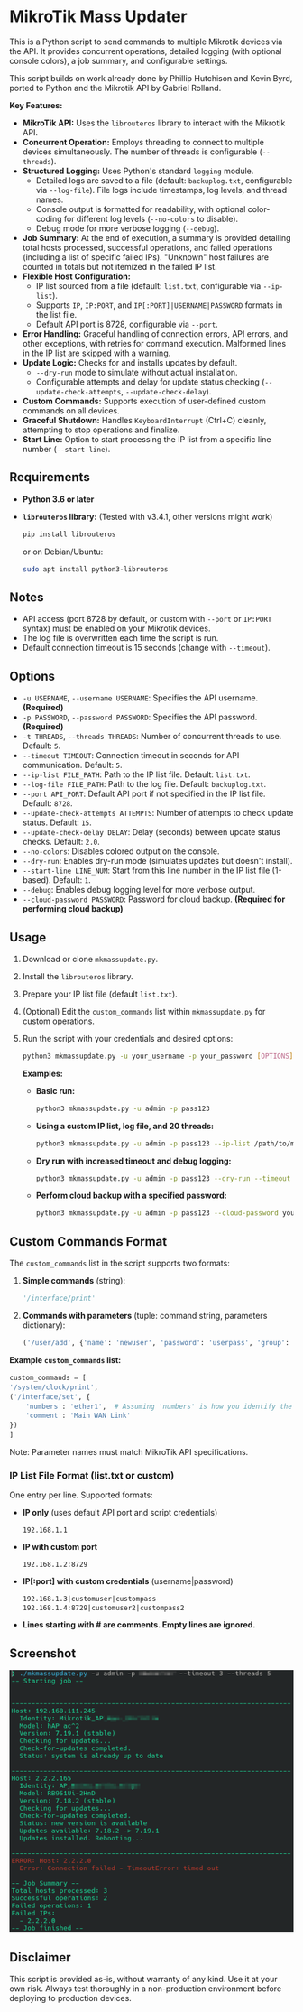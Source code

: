 # MikroTik Mass Updater
This is a Python script to send commands to multiple Mikrotik devices via the API. It provides concurrent operations, detailed logging (with optional console colors), a job summary, and configurable settings.

This script builds on work already done by Phillip Hutchison and Kevin Byrd, ported to Python and the Mikrotik API by Gabriel Rolland.

**Key Features:**

*   **MikroTik API:** Uses the `librouteros` library to interact with the Mikrotik API.
*   **Concurrent Operation:** Employs threading to connect to multiple devices simultaneously. The number of threads is configurable (`--threads`).
*   **Structured Logging:** Uses Python's standard `logging` module.
    *   Detailed logs are saved to a file (default: `backuplog.txt`, configurable via `--log-file`). File logs include timestamps, log levels, and thread names.
    *   Console output is formatted for readability, with optional color-coding for different log levels (`--no-colors` to disable).
    *   Debug mode for more verbose logging (`--debug`).
*   **Job Summary:** At the end of execution, a summary is provided detailing total hosts processed, successful operations, and failed operations (including a list of specific failed IPs). "Unknown" host failures are counted in totals but not itemized in the failed IP list.
*   **Flexible Host Configuration:**
    *   IP list sourced from a file (default: `list.txt`, configurable via `--ip-list`).
    *   Supports `IP`, `IP:PORT`, and `IP[:PORT]|USERNAME|PASSWORD` formats in the list file.
    *   Default API port is 8728, configurable via `--port`.
*   **Error Handling:** Graceful handling of connection errors, API errors, and other exceptions, with retries for command execution. Malformed lines in the IP list are skipped with a warning.
*   **Update Logic:** Checks for and installs updates by default.
    *   `--dry-run` mode to simulate without actual installation.
    *   Configurable attempts and delay for update status checking (`--update-check-attempts`, `--update-check-delay`).
*   **Custom Commands:** Supports execution of user-defined custom commands on all devices.
*   **Graceful Shutdown:** Handles `KeyboardInterrupt` (Ctrl+C) cleanly, attempting to stop operations and finalize.
*   **Start Line:** Option to start processing the IP list from a specific line number (`--start-line`).

## Requirements

*   **Python 3.6 or later**
*   **`librouteros` library:** (Tested with v3.4.1, other versions might work)

    ```bash
    pip install librouteros
    ```

    or on Debian/Ubuntu:

    ```bash
    sudo apt install python3-librouteros
    ```

## Notes

*   API access (port 8728 by default, or custom with `--port` or `IP:PORT` syntax) must be enabled on your Mikrotik devices.
*   The log file is overwritten each time the script is run.
*   Default connection timeout is 15 seconds (change with `--timeout`).

## Options

*   `-u USERNAME`, `--username USERNAME`: Specifies the API username. **(Required)**
*   `-p PASSWORD`, `--password PASSWORD`: Specifies the API password. **(Required)**
*   `-t THREADS`, `--threads THREADS`: Number of concurrent threads to use. Default: `5`.
*   `--timeout TIMEOUT`: Connection timeout in seconds for API communication. Default: `5`.
*   `--ip-list FILE_PATH`: Path to the IP list file. Default: `list.txt`.
*   `--log-file FILE_PATH`: Path to the log file. Default: `backuplog.txt`.
*   `--port API_PORT`: Default API port if not specified in the IP list file. Default: `8728`.
*   `--update-check-attempts ATTEMPTS`: Number of attempts to check update status. Default: `15`.
*   `--update-check-delay DELAY`: Delay (seconds) between update status checks. Default: `2.0`.
*   `--no-colors`: Disables colored output on the console.
*   `--dry-run`: Enables dry-run mode (simulates updates but doesn't install).
*   `--start-line LINE_NUM`: Start from this line number in the IP list file (1-based). Default: `1`.
*   `--debug`: Enables debug logging level for more verbose output.
*   `--cloud-password PASSWORD`: Password for cloud backup. **(Required for performing cloud backup)**

## Usage

1.  Download or clone `mkmassupdate.py`.
2.  Install the `librouteros` library.
3.  Prepare your IP list file (default `list.txt`).
4.  (Optional) Edit the `custom_commands` list within `mkmassupdate.py` for custom operations.
5.  Run the script with your credentials and desired options:

    ```bash
    python3 mkmassupdate.py -u your_username -p your_password [OPTIONS]
    ```

    **Examples:**

    *   **Basic run:**
        ```bash
        python3 mkmassupdate.py -u admin -p pass123
        ```

    *   **Using a custom IP list, log file, and 20 threads:**
        ```bash
        python3 mkmassupdate.py -u admin -p pass123 --ip-list /path/to/my_routers.txt --log-file /tmp/mikrotik_update.log -t 20
        ```

    *   **Dry run with increased timeout and debug logging:**
        ```bash
        python3 mkmassupdate.py -u admin -p pass123 --dry-run --timeout 30 --debug
        ```

    *   **Perform cloud backup with a specified password:**
        ```bash
        python3 mkmassupdate.py -u admin -p pass123 --cloud-password your_cloud_backup_password
        ```

## Custom Commands Format

The `custom_commands` list in the script supports two formats:

1.  **Simple commands** (string):
    ```python
    '/interface/print'
    ```
2.  **Commands with parameters** (tuple: command string, parameters dictionary):
    ```python
    ('/user/add', {'name': 'newuser', 'password': 'userpass', 'group': 'read'})
    ```

**Example `custom_commands` list:**

```python
custom_commands = [
'/system/clock/print',
('/interface/set', {
	'numbers': 'ether1',  # Assuming 'numbers' is how you identify the interface
	'comment': 'Main WAN Link'
})
]
```
Note: Parameter names must match MikroTik API specifications.

### IP List File Format (list.txt or custom)

One entry per line. Supported formats:

*   **IP only** (uses default API port and script credentials)
    ```
    192.168.1.1
    ```

*   **IP with custom port**
    ```
    192.168.1.2:8729
    ```

*   **IP[:port] with custom credentials** (username|password)
    ```
    192.168.1.3|customuser|custompass
    192.168.1.4:8729|customuser2|custompass2
    ```

*   **Lines starting with # are comments. Empty lines are ignored.**


## Screenshot
![ScreenShot](./screenshot.png)

## Disclaimer

This script is provided as-is, without warranty of any kind. Use it at your own risk. Always test thoroughly in a non-production environment before deploying to production devices.
